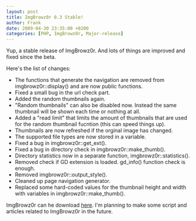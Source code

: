 ```yaml
---
layout: post
title: ImgBrowz0r 0.3 Stable!
author: Frank
date: 2009-04-30 23:35:00 +0200
categories: [PHP, ImgBrowz0r, Major-release]
---
```


Yup, a stable release of ImgBrowz0r. And lots of things are improved and fixed
since the beta.

Here's the list of changes:

 * The functions that generate the navigation are removed from
   imgbrowz0r::display() and are now public functions.
 * Fixed a small bug in the url check part.
 * Added the random thumbnails again.
 * "Random thumbnails" can also be disabled now. Instead the same thumbnail will
   be shown each time or nothing at all.
 * Added a "read limit" that limits the amount of thumbnails that are used for
   the random thumbnail fucntion (this can speed things up).
 * Thumbnails are now refreshed if the orginal image has changed.
 * The supported file types are now stored in a variable.
 * Fixed a bug in imgbrowz0r::get_ext().
 * Fixed a bug in directory check in imgbrowz0r::make_thumb().
 * Directory statistics now in a  separate function, imgbrowz0r::statistics().
 * Removed check if GD extension is loaded. gd_info() function check is enough.
 * Removed imgbrowz0r::output_style().
 * Cleaned up page navigation generator.
 * Replaced some hard-coded values for the thumbnail height and width with
   variables in imgbrowz0r::make_thumb().

ImgBrowz0r can he download [here](http://github.com/FSX/imgbrowz0r/downloads). I'm
planning to make some script and articles related to ImgBrowz0r in the future.
